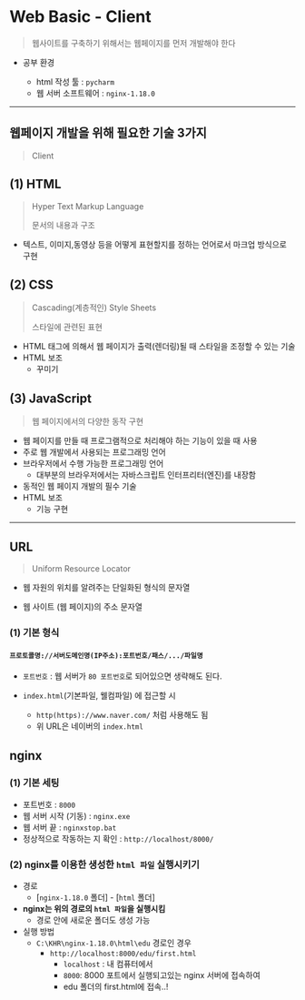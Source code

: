 # Web Basic - Client

> 웹사이트를 구축하기 위해서는 웹페이지를 먼저 개발해야 한다

* 공부 환경

  * html 작성 툴 : `pycharm`
  * 웹 서버 소프트웨어 : `nginx-1.18.0`

  

---



## 웹페이지 개발을 위해 필요한 기술 3가지

> Client



## (1) HTML

> Hyper Text Markup Language
>
> 문서의 내용과 구조

* 텍스트, 이미지,동영상 등을 어떻게 표현할지를 정하는 언어로서 마크업 방식으로 구현



## (2) CSS

> Cascading(계층적인) Style Sheets
>
> 스타일에 관련된 표현

* HTML 태그에 의해서 웹 페이지가 출력(렌더링)될 때  스타일을 조정할 수 있는 기술
* HTML 보조
  * 꾸미기



## (3) JavaScript

> 웹 페이지에서의 다양한 동작 구현

* 웹 페이지를 만들 때 프로그램적으로 처리해야 하는 기능이 있을 때 사용
* 주로 웹 개발에서 사용되는 프로그래밍 언어
* 브라우저에서 수행 가능한 프로그래밍 언어
  * 대부분의 브라우저에서는 자바스크립트 인터프리터(엔진)를 내장함
* 동적인 웹 페이지 개발의 필수 기술
* HTML 보조
  * 기능 구현



---



## URL

> Uniform Resource Locator

* 웹 자원의 위치를 알려주는 단일화된 형식의 문자열

* 웹 사이트 (웹 페이지)의 주소 문자열



### (1) 기본 형식

#### `프로토콜명://서버도메인명(IP주소):포트번호/패스/.../파일명`

* `포트번호` : 웹 서버가 `80 포트번호`로 되어있으면 생략해도 된다.

* `index.html`(기본파일, 웰컴파일) 에 접근할 시
  * `http(https)://www.naver.com/` 처럼 사용해도 됨
  * 위 URL은 네이버의 `index.html`



## nginx

### (1) 기본 세팅

* 포트번호 : `8000`
* 웹 서버 시작 (기동) : `nginx.exe` 
* 웹 서버 끝 : `nginxstop.bat`
* 정상적으로 작동하는 지 확인 : `http://localhost/8000/`



### (2) nginx를 이용한 생성한 `html 파일` 실행시키기

* 경로
  * [`nginx-1.18.0` 폴더] - [`html` 폴더]
* **nginx는 위의 경로의 `html 파일`을 실행시킴**
  * 경로 안에 새로운 폴더도 생성 가능
* 실행 방법
  * `C:\KHR\nginx-1.18.0\html\edu` 경로인 경우
    * `http://localhost:8000/edu/first.html`
      * `localhost` : 내 컴퓨터에서
      * `8000`: 8000 포트에서 실행되고있는 nginx 서버에 접속하여
      * edu 폴더의 first.html에 접속..!

